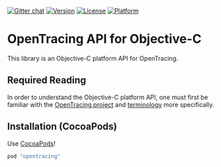 [![Gitter chat](http://img.shields.io/badge/gitter-join%20chat%20%E2%86%92-brightgreen.svg)](https://gitter.im/opentracing/public) [![Version](https://img.shields.io/cocoapods/v/opentracing.svg?style=flat)](http://cocoapods.org/pods/opentracing) [![License](https://img.shields.io/cocoapods/l/opentracing.svg?style=flat)](http://cocoapods.org/pods/opentracing) [![Platform](https://img.shields.io/cocoapods/p/opentracing.svg?style=flat)](http://cocoapods.org/pods/opentracing)

# OpenTracing API for Objective-C

This library is an Objective-C platform API for OpenTracing.

## Required Reading

In order to understand the Objective-C platform API, one must first be familiar with
the [OpenTracing project](http://opentracing.io) and
[terminology](http://opentracing.io/documentation/pages/spec.html) more specifically.

## Installation (CocoaPods)

Use [CocoaPods](https://guides.cocoapods.org/using/getting-started.html)!

```ruby
pod "opentracing"
```
